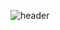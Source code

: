 ![header](https://capsule-render.vercel.app/api?type=wave&color=98B485&height=330&section=footer&text=LeeMinHyeong&fontSize=90&fontColor=19270F&fontAliginY=10)

